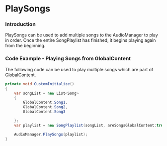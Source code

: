 # PlaySongs

### Introduction

PlaySongs can be used to add multiple songs to the AudioManager to play in order. Once the entire SongPlaylist has finished, it begins playing again from the beginning.

### Code Example - Playing Songs from GlobalContent

The following code can be used to play multiple songs which are part of GlobalContent.

```csharp
private void CustomInitialize()
{
    var songList = new List<Song>
    {
        GlobalContent.Song1,
        GlobalContent.Song2, 
        GlobalContent.Song3

    };
    var playlist = new SongPlaylist(songList, areSongsGlobalContent:true);

    AudioManager.PlaySongs(playlist);
}
```
